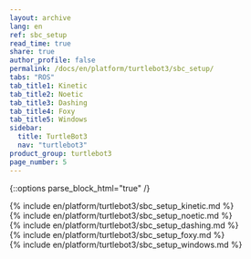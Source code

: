 ```yaml
---
layout: archive
lang: en
ref: sbc_setup
read_time: true
share: true
author_profile: false
permalink: /docs/en/platform/turtlebot3/sbc_setup/
tabs: "ROS"
tab_title1: Kinetic
tab_title2: Noetic
tab_title3: Dashing
tab_title4: Foxy
tab_title5: Windows
sidebar:
  title: TurtleBot3
  nav: "turtlebot3"
product_group: turtlebot3
page_number: 5
---
```


<div style="counter-reset: h1 3"></div>
<div style="counter-reset: h2 1"></div>

{::options parse_block_html="true" /}

<section id="{{ page.tab_title1 }}" class="tab_contents">
{% include en/platform/turtlebot3/sbc_setup_kinetic.md %}
</section>

<section id="{{ page.tab_title2 }}" class="tab_contents">
{% include en/platform/turtlebot3/sbc_setup_noetic.md %}
</section>

<section id="{{ page.tab_title3 }}" class="tab_contents">
{% include en/platform/turtlebot3/sbc_setup_dashing.md %}
</section>

<section id="{{ page.tab_title4 }}" class="tab_contents">
{% include en/platform/turtlebot3/sbc_setup_foxy.md %}
</section>

<section id="{{ page.tab_title5 }}" class="tab_contents">
{% include en/platform/turtlebot3/sbc_setup_windows.md %}
</section>